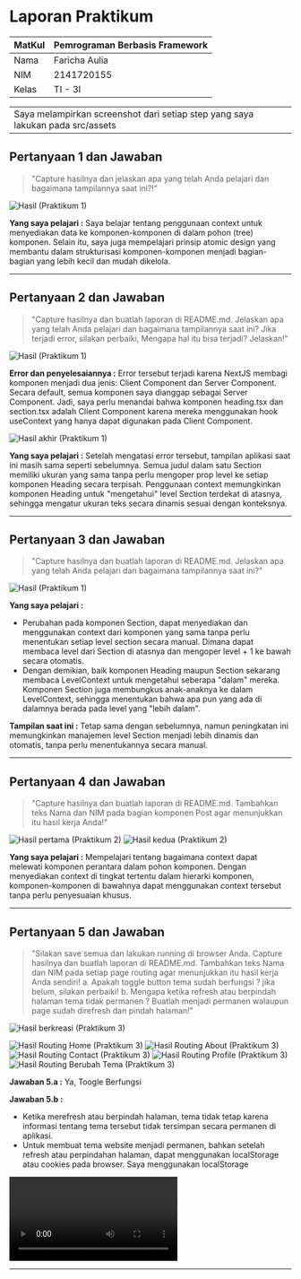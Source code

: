 # Laporan Praktikum
| MatKul | Pemrograman Berbasis Framework |
| ---    | ---           |
| Nama   | Faricha Aulia |
| NIM    | 2141720155    |
| Kelas  | TI - 3I       |


<table><tr><td>Saya melampirkan screenshot dari setiap step yang saya lakukan pada src/assets</td></tr></table>

## Pertanyaan 1 dan Jawaban
> "Capture hasilnya dan jelaskan apa yang telah Anda pelajari dan bagaimana tampilannya saat ini?!"

![Hasil (Praktikum 1)](src/assets/01-6.png)

**Yang saya pelajari :** 
Saya belajar tentang penggunaan context untuk menyediakan data ke komponen-komponen di dalam pohon (tree) komponen. Selain itu, saya juga mempelajari prinsip atomic design yang membantu dalam strukturisasi komponen-komponen menjadi bagian-bagian yang lebih kecil dan mudah dikelola.

---

## Pertanyaan 2 dan Jawaban
> "Capture hasilnya dan buatlah laporan di README.md. Jelaskan apa yang telah Anda pelajari dan bagaimana tampilannya saat ini? Jika terjadi error, silakan perbaiki, Mengapa hal itu bisa terjadi? Jelaskan!"

![Hasil (Praktikum 1)](src/assets/01-12.png)

**Error dan penyelesaiannya :**
Error tersebut terjadi karena NextJS membagi komponen menjadi dua jenis: Client Component dan Server Component. Secara default, semua komponen saya dianggap sebagai Server Component. Jadi, saya perlu menandai bahwa komponen heading.tsx dan section.tsx adalah Client Component karena mereka menggunakan hook useContext yang hanya dapat digunakan pada Client Component.

![Hasil akhir (Praktikum 1)](src/assets/01-15.png)

**Yang saya pelajari :**
Setelah mengatasi error tersebut, tampilan aplikasi saat ini masih sama seperti sebelumnya. Semua judul dalam satu Section memiliki ukuran yang sama tanpa perlu mengoper prop level ke setiap komponen Heading secara terpisah. Penggunaan context memungkinkan komponen Heading untuk "mengetahui" level Section terdekat di atasnya, sehingga mengatur ukuran teks secara dinamis sesuai dengan konteksnya.

---

## Pertanyaan 3 dan Jawaban
> "Capture hasilnya dan buatlah laporan di README.md. Jelaskan apa yang telah Anda pelajari dan bagaimana tampilannya saat ini?"

![Hasil (Praktikum 1)](src/assets/01-21.png)

**Yang saya pelajari :**
- Perubahan pada komponen Section, dapat menyediakan dan menggunakan context dari komponen yang sama tanpa perlu menentukan setiap level section secara manual. Dimana dapat membaca level dari Section di atasnya dan mengoper level + 1 ke bawah secara otomatis.
- Dengan demikian, baik komponen Heading maupun Section sekarang membaca LevelContext untuk mengetahui seberapa "dalam" mereka. Komponen Section juga membungkus anak-anaknya ke dalam LevelContext, sehingga menentukan bahwa apa pun yang ada di dalamnya berada pada level yang "lebih dalam".

**Tampilan saat ini :**
Tetap sama dengan sebelumnya, namun peningkatan ini memungkinkan manajemen level Section menjadi lebih dinamis dan otomatis, tanpa perlu menentukannya secara manual. 

--- 

## Pertanyaan 4 dan Jawaban
> "Capture hasilnya dan buatlah laporan di README.md. Tambahkan teks Nama dan NIM pada bagian komponen Post agar menunjukkan itu hasil kerja Anda!"

![Hasil pertama (Praktikum 2)](src/assets/02-8.png)
![Hasil kedua (Praktikum 2)](src/assets/02-12.png)

**Yang saya pelajari :**
Mempelajari tentang bagaimana context dapat melewati komponen perantara dalam pohon komponen. Dengan menyediakan context di tingkat tertentu dalam hierarki komponen, komponen-komponen di bawahnya dapat menggunakan context tersebut tanpa perlu penyesuaian khusus.

---

## Pertanyaan 5 dan Jawaban 
> "Silakan save semua dan lakukan running di browser Anda. Capture hasilnya dan buatlah laporan di README.md. Tambahkan teks Nama dan NIM pada setiap page routing agar menunjukkan itu hasil kerja Anda sendiri!
a. Apakah toggle button tema sudah berfungsi ? jika belum, silakan perbaiki!
b. Mengapa ketika refresh atau berpindah halaman tema tidak permanen ? Buatlah menjadi permanen walaupun page sudah direfresh dan pindah halaman!"

![Hasil berkreasi (Praktikum 3)](src/assets/03-10.png)

![Hasil Routing Home (Praktikum 3)](src/assets/03-16.png)
![Hasil Routing About (Praktikum 3)](src/assets/03-17.png)
![Hasil Routing Contact (Praktikum 3)](src/assets/03-18.png)
![Hasil Routing Profile (Praktikum 3)](src/assets/03-19.png)
![Hasil Routing Berubah Tema (Praktikum 3)](src/assets/03-20.png)

**Jawaban 5.a :**
Ya, Toogle Berfungsi

**Jawaban 5.b :**
- Ketika merefresh atau berpindah halaman, tema tidak tetap karena informasi tentang tema tersebut tidak tersimpan secara permanen di aplikasi.
- Untuk membuat tema website menjadi permanen, bahkan setelah refresh atau perpindahan halaman, dapat menggunakan localStorage atau cookies pada browser. Saya menggunakan localStorage

<video controls src="src/assets/03-26.mp4" title="Hasil akhir (Tema permanen)"></video>

---
